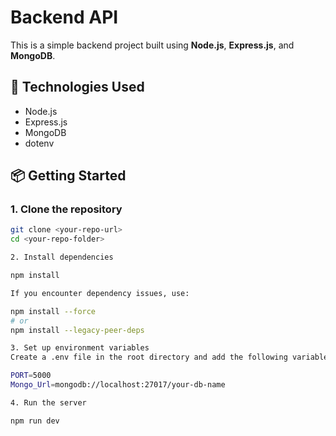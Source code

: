 # Backend API

This is a simple backend project built using **Node.js**, **Express.js**, and **MongoDB**.

## 🚀 Technologies Used

- Node.js
- Express.js
- MongoDB
- dotenv

## 📦 Getting Started

### 1. Clone the repository

```bash
git clone <your-repo-url>
cd <your-repo-folder>

2. Install dependencies

npm install

If you encounter dependency issues, use:

npm install --force
# or
npm install --legacy-peer-deps

3. Set up environment variables
Create a .env file in the root directory and add the following variables:

PORT=5000
Mongo_Url=mongodb://localhost:27017/your-db-name

4. Run the server

npm run dev